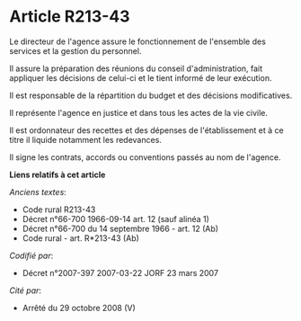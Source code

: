 # Article R213-43

Le directeur de l'agence assure le fonctionnement de l'ensemble des services et la gestion du personnel.

Il assure la préparation des réunions du conseil d'administration, fait appliquer les décisions de celui-ci et le tient
informé de leur exécution.

Il est responsable de la répartition du budget et des décisions modificatives.

Il représente l'agence en justice et dans tous les actes de la vie civile.

Il est ordonnateur des recettes et des dépenses de l'établissement et à ce titre il liquide notamment les redevances.

Il signe les contrats, accords ou conventions passés au nom de l'agence.

**Liens relatifs à cet article**

_Anciens textes_:

  - Code rural R213-43
  - Décret n°66-700 1966-09-14 art. 12 (sauf alinéa 1)
  - Décret n°66-700 du 14 septembre 1966 - art. 12 (Ab)
  - Code rural - art. R*213-43 (Ab)

_Codifié par_:

  - Décret n°2007-397 2007-03-22 JORF 23 mars 2007

_Cité par_:

  - Arrêté du 29 octobre 2008 (V)
